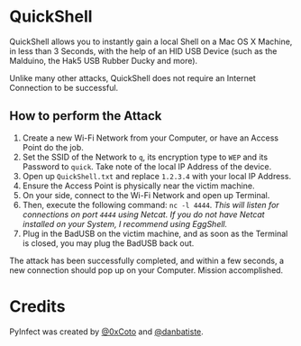 # QuickShell

QuickShell allows you to instantly gain a local Shell on a Mac OS X Machine, in less than 3 Seconds, with the help of an HID USB Device (such as the Malduino, the Hak5 USB Rubber Ducky and more).

Unlike many other attacks, QuickShell does not require an Internet Connection to be successful.

## How to perform the Attack
1. Create a new Wi-Fi Network from your Computer, or have an Access Point do the job.
2. Set the SSID of the Network to `q`, its encryption type to `WEP` and its Password to `quick`. Take note of the local IP Address of the device.
3. Open up `QuickShell.txt` and replace `1.2.3.4` with your local IP Address.
4. Ensure the Access Point is physically near the victim machine.
5. On your side, connect to the Wi-Fi Network and open up Terminal.
6. Then, execute the following command: `nc -l 4444`. *This will listen for connections on port `4444` using Netcat. If you do not have Netcat installed on your System, I recommend using EggShell.*
7. Plug in the BadUSB on the victim machine, and as soon as the Terminal is closed, you may plug the BadUSB back out.

The attack has been successfully completed, and within a few seconds, a new connection should pop up on your Computer. Mission accomplished.

# Credits
PyInfect was created by [@0xCoto](https://github.com/0xCoto) and [@danbatiste](https://github.com/danbatiste).
